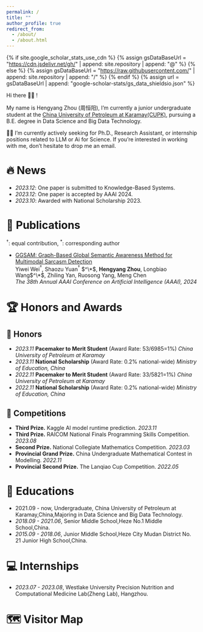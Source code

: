 ```yaml
---
permalink: /
title: ""
author_profile: true
redirect_from: 
  - /about/
  - /about.html
---
```


{% if site.google_scholar_stats_use_cdn %}
{% assign gsDataBaseUrl = "https://cdn.jsdelivr.net/gh/" | append: site.repository | append: "@" %}
{% else %}
{% assign gsDataBaseUrl = "https://raw.githubusercontent.com/" | append: site.repository | append: "/" %}
{% endif %}
{% assign url = gsDataBaseUrl | append: "google-scholar-stats/gs_data_shieldsio.json" %}

<span class='anchor' id='about-me'></span>

Hi there 👋👋 !

My name is Hengyang Zhou (周恒阳), I’m currently a junior undergraduate student at the [China University of Petroleum at Karamay(CUPK)](https://www.cupk.edu.cn/), pursuing a B.E. degree in Data Science and Big Data Technology.

🌟🌟 I’m currently actively seeking for Ph.D., Research Assistant, or internship positions related to LLM or Ai for Science. If you’re interested in working with me, don’t hesitate to drop me an email.

<!-- My curriculum vitae can be downloaded[here (in English)](https://github.com/AntigoneRandy/antigonerandy.github.io/raw/main/docs/Boheng_Li_s_CV.pdf). -->

<!-- My research interest includes neural machine translation and computer vision. I have published more than 100 papers at the top international AI conferences with total <a href='https://scholar.google.com/citations?user=DhtAFkwAAAAJ'>google scholar citations <strong><span id='total_cit'>260000+</span></strong></a> (You can also use google scholar badge <a href='https://scholar.google.com/citations?user=DhtAFkwAAAAJ'><img src="https://img.shields.io/endpoint?url={{ url | url_encode }}&logo=Google%20Scholar&labelColor=f6f6f6&color=9cf&style=flat&label=citations"></a>). -->


# 🔥 News  
- *2023.12*: One paper is submitted to Knowledge-Based Systems.
- *2023.12*: One paper is accepted by AAAI 2024.
- *2023.10*: Awarded with National Scholarship 2023.


# 📝 Publications 
$^\dagger$: equal contribution, $^*$: corresponding author

- [GGSAM: Graph-Based Global Semantic Awareness Method for Multimodal Sarcasm Detection]()   
Yiwei Wei$^\dagger$, Shaozu Yuan$^\dagger$ $^\*$, **Hengyang Zhou**, Longbiao Wang$^\*$, Zhiling Yan, Ruosong Yang, Meng Chen              
*The 38th Annual AAAI Conference on Artificial Intelligence (AAAI), 2024*

<!-- <div class='paper-box'><div class='paper-box-image'><div><div class="badge">CVPR 2016</div><img src='images/500x300.png' alt="sym" width="100%"></div></div>
<div class='paper-box-text' markdown="1">

[Deep Residual Learning for Image Recognition](https://openaccess.thecvf.com/content_cvpr_2016/papers/He_Deep_Residual_Learning_CVPR_2016_paper.pdf)

**Kaiming He**, Xiangyu Zhang, Shaoqing Ren, Jian Sun

[**Project**](https://scholar.google.com/citations?view_op=view_citation&hl=zh-CN&user=DhtAFkwAAAAJ&citation_for_view=DhtAFkwAAAAJ:ALROH1vI_8AC) <strong><span class='show_paper_citations' data='DhtAFkwAAAAJ:ALROH1vI_8AC'></span></strong>
- Lorem ipsum dolor sit amet, consectetur adipiscing elit. Vivamus ornare aliquet ipsum, ac tempus justo dapibus sit amet. 
</div>
</div> -->
# 🏆 Honors and Awards
## 🏅 Honors
- *2023.11* **Pacemaker to Merit Student** (Award Rate: 53/6985=1%) *China University of Petroleum at Karamay*
- *2023.11* **National Scholarship** (Award Rate: 0.2% national-wide) *Ministry of Education, China* 
- *2022.11* **Pacemaker to Merit Student** (Award Rate: 33/5821=1%) *China University of Petroleum at Karamay*
- *2022.11* **National Scholarship** (Award Rate: 0.2% national-wide) *Ministry of Education, China* 

## 🎏 Competitions
- **Third Prize.** Kaggle AI model runtime prediction. *2023.11*
- **Third Prize.** RAICOM National Finals Programming Skills Competition. *2023.08*
- **Second Prize.** National Collegiate Mathematics Competition. *2023.03*
- **Provincial Grand Prize.** China Undergraduate Mathematical Contest in Modelling. *2022.11*
- **Provincial Second Prize.** The Lanqiao Cup Competition. *2022.05*

# 📖 Educations
- 2021.09 - now, Undergraduate, China University of Petroleum at Karamay,China,Majoring in Data Science and Big Data Technology. 
- *2018.09 - 2021.06*, Senior Middle School,Heze No.1 Middle School,China. 
- *2015.09 - 2018.06*, Junior Middle School,Heze City Mudan District No. 21 Junior High School,China. 

# 💻 Internships
- *2023.07 - 2023.08*, Westlake University Precision Nutrition and Computational Medicine Lab(Zheng Lab), Hangzhou.

# 🗺️ Visitor Map
<script type="text/javascript" src="//rf.revolvermaps.com/0/0/6.js?i=5ka95707vbc&amp;m=7&amp;c=e63100&amp;cr1=ffffff&amp;f=arial&amp;l=0&amp;bv=90&amp;lx=-420&amp;ly=420&amp;hi=20&amp;he=7&amp;hc=a8ddff&amp;rs=80" async="async"></script>

<!-- # 💬 Invited Talks
- *2021.06*, Lorem ipsum dolor sit amet, consectetur adipiscing elit. Vivamus ornare aliquet ipsum, ac tempus justo dapibus sit amet. 
- *2021.03*, Lorem ipsum dolor sit amet, consectetur adipiscing elit. Vivamus ornare aliquet ipsum, ac tempus justo dapibus sit amet.  \| [\[video\]](https://github.com/) -->
